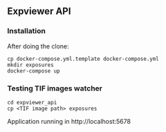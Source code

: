 ## Expviewer API

### Installation

After doing the clone:
```
cp docker-compose.yml.template docker-compose.yml
mkdir exposures
docker-compose up
```

### Testing TIF images watcher

```
cd expviewer_api
cp <TIF image path> exposures  
```
Application running in http://localhost:5678
